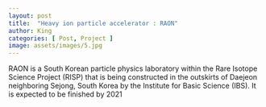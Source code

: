 ```yaml
---
layout: post
title:  "Heavy ion particle accelerator : RAON"
author: King
categories: [ Post, Project ]
image: assets/images/5.jpg
---
```


RAON is a South Korean particle physics laboratory within the Rare Isotope Science Project (RISP) that is being constructed in the outskirts of Daejeon neighboring Sejong, South Korea by the Institute for Basic Science (IBS). It is expected to be finished by 2021
